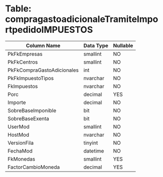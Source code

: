 # Table: compragastoadicionaleTramiteImportpedidoIMPUESTOS

| Column Name | Data Type | Nullable |
|-------------|-----------|----------|
| PkFkEmpresas | smallint | NO |
| PkFkCentros | smallint | NO |
| PkFkCompraGastoAdicionales | int | NO |
| PkFkImpuestoTipos | nvarchar | NO |
| FkImpuestos | nvarchar | NO |
| Porc | decimal | YES |
| Importe | decimal | NO |
| SobreBaseImponible | bit | NO |
| SobreBaseExenta | bit | NO |
| UserMod | smallint | NO |
| HostMod | nvarchar | NO |
| VersionFila | tinyint | NO |
| FechaMod | datetime | NO |
| FkMonedas | smallint | YES |
| FactorCambioMoneda | decimal | YES |
